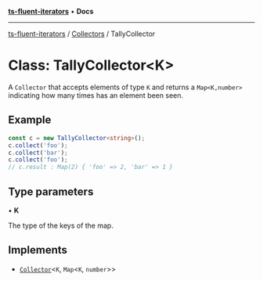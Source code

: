 [**ts-fluent-iterators**](../../../README.md) • **Docs**

---

[ts-fluent-iterators](../../../README.md) / [Collectors](../README.md) / TallyCollector

# Class: TallyCollector\<K\>

A `Collector` that accepts elements of type `K` and returns a `Map<K,number>` indicating how many times has an element been seen.

## Example

```ts
const c = new TallyCollector<string>();
c.collect('foo');
c.collect('bar');
c.collect('foo');
// c.result : Map(2) { 'foo' => 2, 'bar' => 1 }
```

## Type parameters

• **K**

The type of the keys of the map.

## Implements

- [`Collector`](../interfaces/Collector.md)\<`K`, `Map`\<`K`, `number`\>\>
